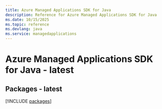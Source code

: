 ```yaml
---
title: Azure Managed Applications SDK for Java
description: Reference for Azure Managed Applications SDK for Java
ms.date: 10/15/2025
ms.topic: reference
ms.devlang: java
ms.service: managedapplications
---
```

# Azure Managed Applications SDK for Java - latest
## Packages - latest
[!INCLUDE [packages](managed-applications-index.md)]